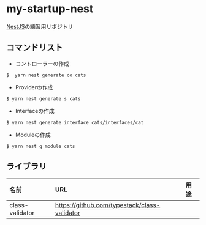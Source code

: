 # my-startup-nest

[NestJS](https://docs.nestjs.com/)の練習用リポジトリ

## コマンドリスト

- コントローラーの作成

```
$  yarn nest generate co cats
```

- Providerの作成

```
$ yarn nest generate s cats
```

- Interfaceの作成

```
$ yarn nest generate interface cats/interfaces/cat
```

- Moduleの作成

```
$ yarn nest g module cats
```

## ライブラリ

| 名前 | URL | 用途 |
| :--- | :--- | :--- |
| class-validator | https://github.com/typestack/class-validator | |
